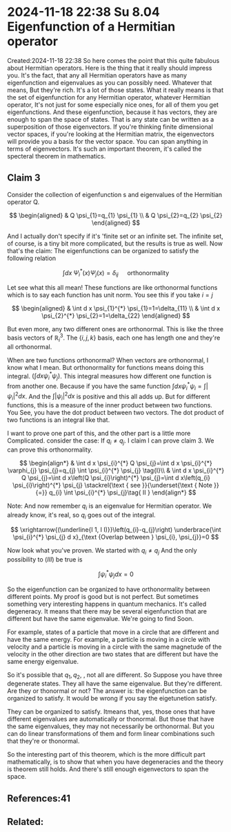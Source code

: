 # 2024-11-18 22:38 Su 8.04 Eigenfunction of a Hermitian operator
Created:2024-11-18 22:38
So here comes the point that this quite fabulous about Hermitian operators. Here is the thing that it really should impress you. It's the fact, that any all Hermitian operators have as many eigenfunction and eigenvalues as you can possibly need. Whatever that means, But they're rich. It's a lot of those states.
What it really means is that the set of eigenfunction for any Hermitian operator, whatever Hermitian operator, It's not just for some especially nice ones, for all of them you get eigenfunctions. And these eigenfunction, because it has vectors, they are enough to span the space of states.
That is any state can be written as a superposition of those eigenvectors. If you're thinking finite dimensional vector spaces, if you're looking at the Hermitian matrix, the eigenvectors will provide you a basis for the vector space. You can span anything in terms of eigenvectors. It's such an important theorem, it's called the specteral theorem in mathematics.

## Claim 3
Consider the collection of eigenfunction s and eigenvalues of the Hermitian operator Q.

$$
\begin{aligned}
& Q \psi_{1}=q_{1} \psi_{1} \\
& Q \psi_{2}=q_{2} \psi_{2}
\end{aligned}
$$

And I actually don't specify if it's 'finite set or an infinite set. The infinite set, of course, is a tiny bit more complicated, but the results is true as well. Now that's the claim: The eigenfunctions can be organized to satisfy the following relation

$$
\int d x\; \Psi_{i}^{*}(x) \Psi_{j}(x)=\delta_{i j} \quad \text { orthonormality }
$$

Let see what this all mean!
These functions are like orthonormal functions which is to say each function has unit norm. You see this if you take $i=j$

$$
\begin{aligned}
& \int d x \psi_{1}^{*} \psi_{1}=1=\delta_{11} \\
& \int d x \psi_{2}^{*} \psi_{2}=1=\delta_{22}
\end{aligned}
$$

But even more, any two different ones are orthonormal. This is like the three basis vectors of $\mathbb{R}_{i}^{3}$. The $\{i, j, k\}$ basis, each one has length one and they're all orthonormal.

When are two functions orthonormal? When vectors are orthonormal, I know what I mean. But orthonormality for functions means doing this integral. $\left(\int d x \psi_{i}^{*} \psi_{j}\right)$. This integral measures how different one function is from another one. Because if you have the same function $\int d x \psi_{i}^{*} \psi_{i}=\int\left|\psi_{i}\right|^{2} d x$. And the $\int\left|\psi_{i}\right|^{2} d x$ is positive and this all adds up. But for different functions, this is a measure of the inner product between two functions. You See, you have the dot product between two vectors. The dot product of two functions is an integral like that.

I want to prove one part of this, and the other part is a little more Complicated.
consider the case: If $q_{i} \neq q_{j}$. I claim I can prove claim 3. We can prove this orthonormality.

$$
\begin{align*}
& \int d x \psi_{i}^{*} Q \psi_{j}=\int d x \psi_{i}^{*} \varphi_{j} \psi_{j}=q_{j} \int \psi_{i}^{*} \psi_{j}  \tag{I}\\
& \int d x \psi_{i}^{*} Q \psi_{j}=\int d x\left(Q \psi_{i}\right)^{*} \psi_{j}=\int d x\left(q_{i} \psi_{i}\right)^{*} \psi_{j} \stackrel{\text { see }}{\underset{\text { Note }}{=}} q_{i} \int \psi_{i}^{*} \psi_{j}\tag{ II }
\end{align*}
$$

Note: And now remember $q_{i}$ is an eigenvalue for Hermitian operator. We already know, it's real, so $q_{i}$ goes out of the integral.

$$
\xrightarrow{(\underline{I 1, I I)}}\left(q_{i}-q_{j}\right) \underbrace{\int \psi_{i}^{*} \psi_{j} d x}_{\text {Overlap between } \psi_{i}, \psi_{j}}=0
$$

Now look what you've proven. We started with $q_{i} \neq q_{j}$ And the only possibility to $(III)$ be true is

$$
\int \psi_{i}^{*} \psi_{j} d x=0
$$

So the eigenfunction can be organized to have orthonormality between different points.
My proof is good but is not perfect. But sometimes something very interesting happens in quantum mechanics. It's called degeneracy. It means that there may be several eigenfunction that are different but have the same eigenvalue. We're going to find Soon.

For example, states of a particle that move in a circle that are different and have the same energy. For example, a particle is moving in a circle with velocity and a particle is moving in a circle with the same magnetude of the velocity in the other direction are two states that are different but have the same energy eigenvalue.

So it's possible that $q_{1}, q_{2}$, , not all are different. So Suppose you have three degenerate states. They all have the same eigenvalue. But they're different. Are they or thonormal or not? The answer is: the eigenfunction can be organized to satisfy. It would be wrong if you say the eigetunetion satisfy.

They can be organized to satisfy. Itmeans that, yes, those ones that have different eigenvalues are automatically or thonormal. But those that have the same eigenvalues, they may not necessarily be orthonormal. But you can do linear transformations of them and form linear combinations such that they're or thonormal.

So the interesting part of this theorem, which is the more difficult part mathematically, is to show that when you have degeneracies and the theory is theorem still holds. And there's still enough eigenvectors to span the space.

## References:41

## Related:




